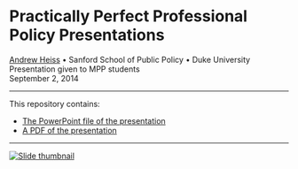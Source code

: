 # Practically Perfect Professional Policy Presentations

[Andrew Heiss](https://www.andrewheiss.com/) • Sanford School of Public Policy • Duke University  
Presentation given to MPP students  
September 2, 2014

---

This repository contains:

- [The PowerPoint file of the presentation](presentation/Practically%20Perfect%20Professional%20Policy%20Presentations,%20short.pptx)
- [A PDF of the presentation](presentation/Practically%20Perfect%20Professional%20Policy%20Presentations,%20short.pdf)

---

[![Slide thumbnail](img/slides-thumb.png)](presentation/Practically%20Perfect%20Professional%20Policy%20Presentations,%20short.pdf)

